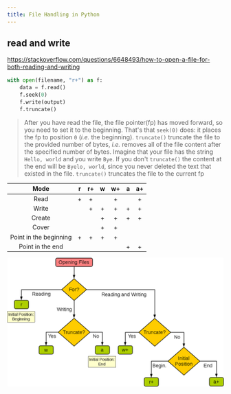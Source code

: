 ```yaml
---
title: File Handling in Python
---
```


## read and write

https://stackoverflow.com/questions/6648493/how-to-open-a-file-for-both-reading-and-writing

```python
with open(filename, "r+") as f:
    data = f.read()
    f.seek(0)
    f.write(output)
    f.truncate()
```

> After you have read the file, the file pointer(fp) has moved forward, so you need to set it to the beginning. That's that `seek(0)` does: it places the fp to position `0` (*i.e.* the beginning). `truncate()` truncate the file to the provided number of bytes, *i.e.* removes all of the file content after the specified number of bytes. Imagine that your file has the string `Hello, world` and you write `Bye`. If you don't `truncate()` the content at the end will be `Byelo, world`, since you never deleted the text that existed in the file. `truncate()` truncates the file to the current fp

|          Mode          |  r   |  r+  |  w   |  w+  |  a   |  a+  |
| :--------------------: | :--: | :--: | :--: | :--: | :--: | :--: |
|          Read          |  +   |  +   |      |  +   |      |  +   |
|         Write          |      |  +   |  +   |  +   |  +   |  +   |
|         Create         |      |      |  +   |  +   |  +   |  +   |
|         Cover          |      |      |  +   |  +   |      |      |
| Point in the beginning |  +   |  +   |  +   |  +   |      |      |
|    Point in the end    |      |      |      |      |  +   |  +   |

![enter image description here](../../assets/images/t4k06.png)